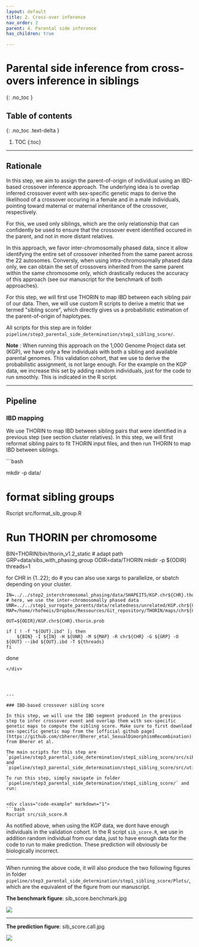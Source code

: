 ```yaml
---
layout: default
title: 2. Cross-over inference
nav_order: 2
parent: 4. Parental side inference
has_children: true

---
```

# Parental side inference from cross-overs inference in siblings

{: .no_toc }

## Table of contents
{: .no_toc .text-delta }

1. TOC
{:toc}

---



## Rationale

In this step, we aim to assign the parent-of-origin of individual using an IBD-based crossover inference approach. The underlying idea is to overlap inferred crossover event with sex-specific genetic maps to derive the likelihood of a crossover occuring in a female and in a male individuals, pointing toward maternal or maternal inheritance of the crossover, respectively.

For this, we used only siblings, which are the only relationship that can confidently be used to ensure that the crossover event identified occured in the parent, and not in more distant relatives.

In this approach, we favor inter-chromosomally phased data, since it allow identifying the entire set of crossover inherited from the same parent across the 22 autosomes. Conversly, when using intra-chromosomally phased data only, we can obtain the set of crossovers inherited from the same parent within the same chromosome only, which drastically reduces the accuracy of this approach (see our manuscript for the benchmark of both approaches).

For this step, we will first use THORIN to map IBD between each sibling pair of our data. Then, we will use custom R scripts to derive a metric that we termed "sibling score", which directly gives us a probabilistic estimation of the parent-of-origin of haplotypes.

All scripts for this step are in folder `pipeline/step3_parental_side_determination/step1_sibling_score/`.

**Note** : When running this approach on the 1,000 Genome Project data set (KGP), we have only a few individuals with both a sibling and available parental genomes. This validation cohort, that we use to derive the probabilistic assignment, is not large enough. For the example on the KGP data, we increase this set by adding random individuals, just for the code to run smoothly. This is indicated in the R script.

---

## Pipeline

### IBD mapping

We use THORIN to map IBD between sibling pairs that were identified in a previous step (see section cluster relatives). In this step, we will first reformat sibling pairs to fit THORIN input files, and then run THORIN to map IBD between siblings.



<div class="code-example" markdown="1">
```bash

mkdir -p data/

# format sibling groups
Rscript src/format_sib_group.R


# Run THORIN per chromosome
BIN=THORIN/bin/thorin_v1.2_static # adapt path
GRP=data/sibs_with_phasing.group
ODIR=data/THORIN
mkdir -p ${ODIR}
threads=1

for CHR in {1..22}; do # you can also use xargs to parallelize, or sbatch depending on your cluster.

	IN=../../step2_interchromosomal_phasing/data/SHAPEIT5/KGP.chr${CHR}.thorin_shapeit5.bcf # here, we use the inter-chromosomally phased data
	UNR=../../step1_surrogate_parents/data/relatedness/unrelated/KGP.chr${CHR}.gsa.unrelated.bcf
	MAP=/home/rhofmeis/Dropbox/Ressources/Git_repository/THORIN/maps/chr${CHR}.b38.gmap.gz

	OUT=${ODIR}/KGP.chr${CHR}.thorin.prob

	if [ ! -f "${OUT}.ibd" ]; then
		${BIN} -I ${IN} -H ${UNR} -M ${MAP} -R chr${CHR} -G ${GRP} -O ${OUT} --ibd ${OUT}.ibd -T ${threads}
	fi
done

```
</div>




---

### IBD-based crossover sibling score

In this step, we will use the IBD segment produced in the previous step to infer crossover event and overlap them with sex-specific genetic maps to compute the sibling score. Make sure to first download sex-specific genetic map from the [official github page](https://github.com/cbherer/Bherer_etal_SexualDimorphismRecombination) from Bherer et al.

The main scripts for this step are `pipeline/step3_parental_side_determination/step1_sibling_score/src/sib_score.R` and `pipeline/step3_parental_side_determination/step1_sibling_score/src/utils.R`.

To run this step, simply navigate in folder `pipeline/step3_parental_side_determination/step1_sibling_score/` and run:


<div class="code-example" markdown="1">
```bash
Rscript src/sib_score.R
```
</div>


As notified above, when using the KGP data, we dont have enough individuals in the validation cohort. In the R script `sib_score.R`, we use in addition random individual from our data, just to have enough data for the code to run to make prediction. These prediction will obviously be biologically incorrect.






---

When running the above code, it will also produce the two following figures in folder `pipeline/step3_parental_side_determination/step1_sibling_score/Plots/`, which are the equivalent of the figure from our manuscript.


**The benchmark figure**: sib\_score.benchmark.jpg

![](https://github.com/RJHFMSTR/THORIN/blob/main/pipeline/step3_parental_side_determination/step1_sibling_score/Plots/sib_score.benchmark.jpg?raw=true)


---

**The prediction figure**: sib\_score.call.jpg

![](https://github.com/RJHFMSTR/THORIN/blob/main/pipeline/step3_parental_side_determination/step1_sibling_score/Plots/sib_score.call.jpg?raw=true)























